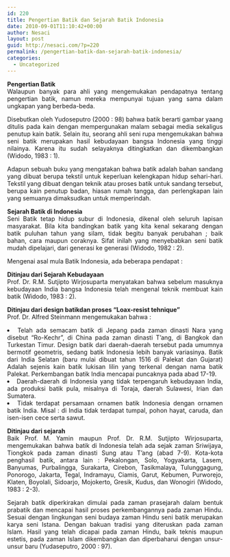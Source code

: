 ```yaml
---
id: 220
title: Pengertian Batik dan Sejarah Batik Indonesia
date: 2010-09-01T11:10:42+00:00
author: Nesaci
layout: post
guid: http://nesaci.com/?p=220
permalink: /pengertian-batik-dan-sejarah-batik-indonesia/
categories:
  - Uncategorized
---
```

<p style="text-align: justify;">
  <strong>Pengertian Batik</strong><br /> Walaupun banyak para ahli yang mengemukakan pendapatnya tentang pengertian batik, namun mereka mempunyai tujuan yang sama dalam ungkapan yang berbeda-beda.
</p>

<p style="text-align: justify;">
  Disebutkan oleh Yudoseputro (2000 : 98) bahwa batik berarti gambar yaang ditulis pada kain dengan mempergunakan malam sebagai media sekaligus penutup kain batik. Selain itu, seorang ahli seni rupa mengemukakan bahwa seni batik merupakan hasil kebudayaan bangsa Indonesia yang tinggi nilainya. Karena itu sudah selayaknya ditingkatkan dan dikembangkan (Widodo, 1983 : 1).
</p>

<p style="text-align: justify;">
  Adapun sebuah buku yang mengatakan bahwa batik adalah bahan sandang yang dibuat berupa tekstil untuk keperluan kelengkapan hidup sehari-hari. Tekstil yang dibuat dengan teknik atau proses batik untuk sandang tersebut, berupa kain penutup badan, hiasan rumah tangga, dan perlengkapan lain yang semuanya dimaksudkan untuk memperindah.
</p>

<p style="text-align: justify;">
  <strong>Sejarah Batik di Indonesia</strong><br /> Seni Batik tetap hidup subur di Indonesia, dikenal oleh seluruh lapisan masyarakat. Bila kita bandingkan batik yang kita kenal sekarang dengan batik puluhan tahun yang silam, tidak begitu banyak perubahan ; baik bahan, cara maupun coraknya. Sifat inilah yang menyebabkan seni batik mudah dipelajari, dari generasi ke generasi (Widodo, 1982 : 2).
</p>

<p style="text-align: justify;">
  Mengenai asal mula Batik Indonesia, ada beberapa pendapat :
</p>

<p style="text-align: justify;">
  <strong>Ditinjau dari Sejarah Kebudayaan</strong><br /> Prof. Dr. R.M. Sutjipto Wirjosuparta menyatakan bahwa sebelum masuknya kebudayaan India bangsa Indonesia telah mengenal teknik membuat kain batik (Widodo, 1983 : 2).
</p>

<p style="text-align: justify;">
  <strong>Ditinjau dari design batikdan proses “Loax-resist tehnique”</strong><br /> Prof. Dr. Alfred Steinmann mengemukakan bahwa :
</p>

<li style="text-align: justify;">
  Telah ada semacam batik di Jepang pada zaman dinasti Nara yang disebut “Ro-Kechr”, di China pada zaman dinasti T’ang, di Bangkok dan Turkestan Timur. Design batik dari daerah-daerah tersebut pada umumnya bermotif geometris, sedang batik Indonesia lebih banyak variasinya. Batik dari India Selatan (baru mulai dibuat tahun 1516 di Palekat dan Gujarat) Adalah sejenis kain batik lukisan lilin yang terkenal dengan nama batik Palekat. Perkembangan batik India mencapai puncaknya pada abad 17-19.
</li>
<li style="text-align: justify;">
  Daerah-daerah di Indonesia yang tidak terpengaruh kebudayaan India, ada produksi batik pula, misalnya di Toraja, daerah Sulawesi, Irian dan Sumatera.
</li>
<li style="text-align: justify;">
  Tidak terdapat persamaan ornamen batik Indonesia dengan ornamen batik India. Misal : di India tidak terdapat tumpal, pohon hayat, caruda, dan isen-isen cece serta sawut.
</li>

<p style="text-align: justify;">
  <strong>Ditinjau dari sejarah</strong><br /> Baik Prof. M. Yamin maupun Prof. Dr. R.M. Sutjipto Wirjosuparta, mengemukakan bahwa batik di Indonesia telah ada sejak zaman Sriwijaya, Tiongkok pada zaman dinasti Sung atau T’ang (abad 7-9). Kota-kota penghasil batik, antara lain : Pekalongan, Solo, Yogyakarta, Lasem, Banyumas, Purbalingga, Surakarta, Cirebon, Tasikmalaya, Tulunggagung, Ponorogo, Jakarta, Tegal, Indramayu, Ciamis, Garut, Kebumen, Purworejo, Klaten, Boyolali, Sidoarjo, Mojokerto, Gresik, Kudus, dan Wonogiri (Widodo, 1983 : 2-3).
</p>

<p style="text-align: justify;">
  Sejarah batik diperkirakan dimulai pada zaman prasejarah dalam bentuk prabatik dan mencapai hasil proses perkembangannya pada zaman Hindu. Sesuai dengan lingkungan seni budaya zaman Hindu seni batik merupakan karya seni Istana. Dengan bakuan tradisi yang diteruskan pada zaman Islam. Hasil yang telah dicapai pada zaman Hindu, baik teknis maupun estetis, pada zaman Islam dikembangkan dan diperbaharui dengan unsur-unsur baru (Yudaseputro, 2000 : 97).
</p>